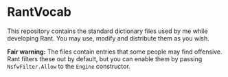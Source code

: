 RantVocab
==============

This repository contains the standard dictionary files used by me while developing Rant. You may use, modify and distribute them as you wish.

**Fair warning:** The files contain entries that some people may find offensive. Rant filters these out by default, but you can enable them by passing `NsfwFilter.Allow` to the `Engine` constructor.
